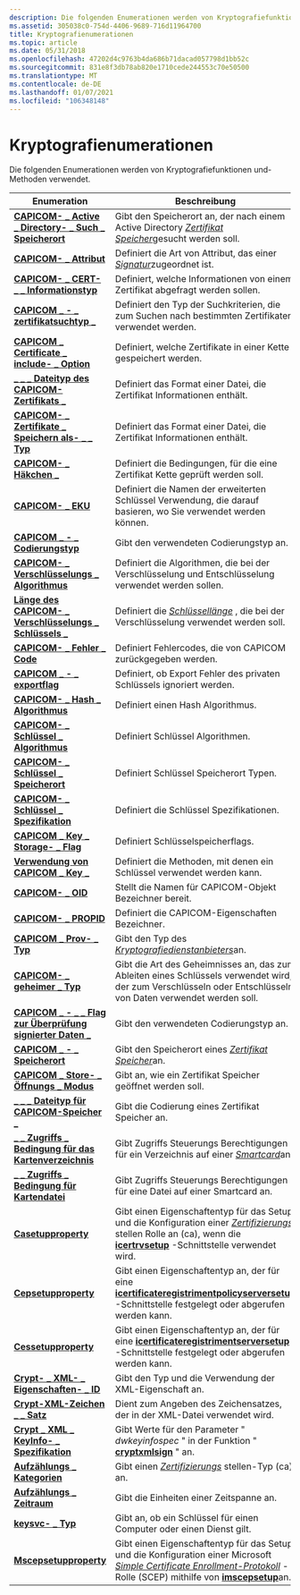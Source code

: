 ```yaml
---
description: Die folgenden Enumerationen werden von Kryptografiefunktionen und-Methoden verwendet.
ms.assetid: 305038c0-754d-4406-9689-716d11964700
title: Kryptografienumerationen
ms.topic: article
ms.date: 05/31/2018
ms.openlocfilehash: 47202d4c9763b4da686b71dacad057798d1bb52c
ms.sourcegitcommit: 831e8f3db78ab820e1710cede244553c70e50500
ms.translationtype: MT
ms.contentlocale: de-DE
ms.lasthandoff: 01/07/2021
ms.locfileid: "106348148"
---
```

# <a name="cryptography-enumerations"></a>Kryptografienumerationen

Die folgenden Enumerationen werden von Kryptografiefunktionen und-Methoden verwendet.



| Enumeration                                                                                      | Beschreibung                                                                                                                                                                                                                                                                                     |
|--------------------------------------------------------------------------------------------------|-------------------------------------------------------------------------------------------------------------------------------------------------------------------------------------------------------------------------------------------------------------------------------------------------|
| [**CAPICOM- \_ Active \_ Directory- \_ Such \_ Speicherort**](capicom-active-directory-search-location.md) | Gibt den Speicherort an, der nach einem Active Directory [*Zertifikat Speicher*](../secgloss/c-gly.md)gesucht werden soll.                                                                                                                            |
| [**CAPICOM- \_ Attribut**](capicom-attribute.md)                                                  | Definiert die Art von Attribut, das einer [*Signatur*](../secgloss/d-gly.md)zugeordnet ist.                                                                                                                                                  |
| [**CAPICOM- \_ CERT- \_ \_ Informationstyp**](capicom-cert-info-type.md)                                      | Definiert, welche Informationen von einem Zertifikat abgefragt werden sollen.                                                                                                                                                                                                                                   |
| [**CAPICOM \_ - \_ zertifikatsuchtyp \_**](capicom-certificate-find-type.md)                        | Definiert den Typ der Suchkriterien, die zum Suchen nach bestimmten Zertifikaten verwendet werden.                                                                                                                                                                                                                         |
| [**CAPICOM \_ Certificate \_ include- \_ Option**](capicom-certificate-include-option.md)              | Definiert, welche Zertifikate in einer Kette gespeichert werden.                                                                                                                                                                                                                                                |
| [**\_ \_ \_ Dateityp des CAPICOM-Zertifikats \_**](capicom-certificate-save-as-type.md)                 | Definiert das Format einer Datei, die Zertifikat Informationen enthält.                                                                                                                                                                                                                             |
| [**CAPICOM- \_ Zertifikate \_ Speichern als- \_ \_ Typ**](capicom-certificates-save-as-type.md)               | Definiert das Format einer Datei, die Zertifikat Informationen enthält.                                                                                                                                                                                                                            |
| [**CAPICOM- \_ Häkchen \_**](capicom-check-flag.md)                                               | Definiert die Bedingungen, für die eine Zertifikat Kette geprüft werden soll.                                                                                                                                                                                                                          |
| [**CAPICOM- \_ EKU**](capicom-eku.md)                                                              | Definiert die Namen der erweiterten Schlüssel Verwendung, die darauf basieren, wo Sie verwendet werden können.                                                                                                                                                                                                                           |
| [**CAPICOM \_ - \_ Codierungstyp**](capicom-encoding-type.md)                                         | Gibt den verwendeten Codierungstyp an.                                                                                                                                                                                                                                                               |
| [**CAPICOM- \_ Verschlüsselungs \_ Algorithmus**](capicom-encryption-algorithm.md)                           | Definiert die Algorithmen, die bei der Verschlüsselung und Entschlüsselung verwendet werden sollen.                                                                                                                                                                                                                                 |
| [**Länge des CAPICOM- \_ Verschlüsselungs \_ Schlüssels \_**](capicom-encryption-key-length.md)                        | Definiert die [*Schlüssellänge*](../secgloss/k-gly.md) , die bei der Verschlüsselung verwendet werden soll.                                                                                                                                                                          |
| [**CAPICOM- \_ Fehler \_ Code**](capicom-error-code.md)                                               | Definiert Fehlercodes, die von CAPICOM zurückgegeben werden.                                                                                                                                                                                                                                               |
| [**CAPICOM \_ - \_ exportflag**](capicom-export-flag.md)                                             | Definiert, ob Export Fehler des privaten Schlüssels ignoriert werden.                                                                                                                                                                                                                                           |
| [**CAPICOM- \_ Hash \_ Algorithmus**](capicom-hash-algorithm.md)                                       | Definiert einen Hash Algorithmus.                                                                                                                                                                                                                                                                       |
| [**CAPICOM- \_ Schlüssel \_ Algorithmus**](capicom-key-algorithm.md)                                         | Definiert Schlüssel Algorithmen.                                                                                                                                                                                                                                                                         |
| [**CAPICOM- \_ Schlüssel \_ Speicherort**](capicom-key-location.md)                                           | Definiert Schlüssel Speicherort Typen.                                                                                                                                                                                                                                                                     |
| [**CAPICOM- \_ Schlüssel \_ Spezifikation**](capicom-key-spec.md)                                                   | Definiert die Schlüssel Spezifikationen.                                                                                                                                                                                                                                                                     |
| [**CAPICOM \_ Key \_ Storage- \_ Flag**](capicom-key-storage-flag.md)                                  | Definiert Schlüsselspeicherflags.                                                                                                                                                                                                                                                                      |
| [**Verwendung von CAPICOM \_ Key \_**](capicom-key-usage.md)                                                 | Definiert die Methoden, mit denen ein Schlüssel verwendet werden kann.                                                                                                                                                                                                                                                    |
| [**CAPICOM- \_ OID**](capicom-oid.md)                                                              | Stellt die Namen für CAPICOM-Objekt Bezeichner bereit.                                                                                                                                                                                                                                              |
| [**CAPICOM- \_ PROPID**](capicom-propid.md)                                                        | Definiert die CAPICOM-Eigenschaften Bezeichner.                                                                                                                                                                                                                                                       |
| [**CAPICOM \_ Prov- \_ Typ**](capicom-prov-type.md)                                                 | Gibt den Typ des [*Kryptografiedienstanbieters*](../secgloss/c-gly.md)an.                                                                                                                             |
| [**CAPICOM- \_ geheimer \_ Typ**](capicom-secret-type.md)                                             | Gibt die Art des Geheimnisses an, das zum Ableiten eines Schlüssels verwendet wird, der zum Verschlüsseln oder Entschlüsseln von Daten verwendet werden soll.                                                                                                                                                                                              |
| [**CAPICOM \_ - \_ \_ Flag zur Überprüfung signierter Daten \_**](capicom-signed-data-verify-flag.md)                   | Gibt den verwendeten Codierungstyp an.                                                                                                                                                                                                                                                               |
| [**CAPICOM \_ - \_ Speicherort**](capicom-store-location.md)                                       | Gibt den Speicherort eines [*Zertifikat Speicher*](../secgloss/c-gly.md)an.                                                                                                                                                              |
| [**CAPICOM \_ Store- \_ Öffnungs \_ Modus**](capicom-store-open-mode.md)                                    | Gibt an, wie ein Zertifikat Speicher geöffnet werden soll.                                                                                                                                                                                                                                              |
| [**\_ \_ \_ Dateityp für CAPICOM-Speicher \_**](capicom-store-save-as-type.md)                             | Gibt die Codierung eines Zertifikat Speicher an.                                                                                                                                                                                                                                                  |
| [**\_ \_ Zugriffs \_ Bedingung für das Kartenverzeichnis**](card-directory-access-condition.md)                    | Gibt Zugriffs Steuerungs Berechtigungen für ein Verzeichnis auf einer [*Smartcard*](../secgloss/s-gly.md)an.                                                                                                                                                     |
| [**\_ \_ Zugriffs \_ Bedingung für Kartendatei**](card-file-access-condition.md)                              | Gibt Zugriffs Steuerungs Berechtigungen für eine Datei auf einer Smartcard an.                                                                                                                                                                                                                                |
| [**Casetupproperty**](/windows/win32/api/casetup/ne-casetup-casetupproperty)                                         | Gibt einen Eigenschaftentyp für das Setup und die Konfiguration einer [*Zertifizierungs*](../secgloss/c-gly.md) stellen Rolle an (ca), wenn die [**icertrvsetup**](/windows/desktop/api/Casetup/nn-casetup-icertsrvsetup) -Schnittstelle verwendet wird.                                   |
| [**Cepsetupproperty**](/windows/win32/api/casetup/ne-casetup-cepsetupproperty)                                                     | Gibt einen Eigenschaftentyp an, der für eine [**icertificateregistrimentpolicyserversetup**](/windows/desktop/api/Casetup/nn-casetup-icertificateenrollmentpolicyserversetup) -Schnittstelle festgelegt oder abgerufen werden kann.                                                                                                                         |
| [**Cessetupproperty**](/windows/win32/api/casetup/ne-casetup-cessetupproperty)                                                     | Gibt einen Eigenschaftentyp an, der für eine [**icertificateregistrimentserversetup**](/windows/desktop/api/Casetup/nn-casetup-icertificateenrollmentserversetup) -Schnittstelle festgelegt oder abgerufen werden kann.                                                                                                                                     |
| [**Crypt- \_ XML- \_ Eigenschaften- \_ ID**](/windows/desktop/api/Cryptxml/ne-cryptxml-crypt_xml_property_id)                                        | Gibt den Typ und die Verwendung der XML-Eigenschaft an.                                                                                                                                                                                                                                               |
| [**Crypt-XML-Zeichen \_ \_ Satz**](/windows/desktop/api/Cryptxml/ne-cryptxml-crypt_xml_charset)                                                 | Dient zum Angeben des Zeichensatzes, der in der XML-Datei verwendet wird.                                                                                                                                                                                                                                              |
| [**Crypt \_ XML \_ KeyInfo- \_ Spezifikation**](/windows/desktop/api/Cryptxml/ne-cryptxml-crypt_xml_keyinfo_spec)                                      | Gibt Werte für den Parameter " *dwkeyinfospec* " in der Funktion " [**cryptxmlsign**](/windows/desktop/api/Cryptxml/nf-cryptxml-cryptxmlsign) " an.                                                                                                                                                                                        |
| [**Aufzählungs \_ Kategorien**](/windows/desktop/api/Certsrv/ne-certsrv-enum_catypes)                                                            | Gibt einen [*Zertifizierungs*](../secgloss/c-gly.md) stellen-Typ (ca) an.                                                                                                                                                  |
| [**Aufzählungs \_ Zeitraum**](/windows/desktop/api/celib/ne-celib-enum_period)                                                              | Gibt die Einheiten einer Zeitspanne an.                                                                                                                                                                                                                                                             |
| [**keysvc- \_ Typ**](keysvc-type.md)                                                              | Gibt an, ob ein Schlüssel für einen Computer oder einen Dienst gilt.                                                                                                                                                                                                                                     |
| [**Mscepsetupproperty**](/windows/win32/api/casetup/ne-casetup-mscepsetupproperty)                                                 | Gibt einen Eigenschaftentyp für das Setup und die Konfiguration einer Microsoft [*Simple Certificate Enrollment-Protokoll*](../secgloss/s-gly.md) -Rolle (SCEP) mithilfe von [**imscepsetup**](/windows/desktop/api/Casetup/nn-casetup-imscepsetup)an. |



 

 

 
